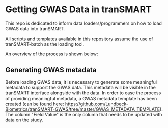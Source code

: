 # Getting GWAS Data in tranSMART
This repo is dedicated to inform data loaders/programmers on how to load GWAS data into tranSMART. 

All scripts and templates available in this repository assume the use of tranSMART-batch as the loading tool.

An overview of the process is shown below:




## Generating GWAS metadata
Before loading GWAS data, it is necessary to generate some meaningful metadata to support the GWAS data. This metadata will be visible in the tranSMART interface alongside with the data. In order to ease the process of providing meaningful metadata, a GWAS metadata template has been created (can be found here: https://github.com/Lundbeck-Biometrics/tranSMART-GWAS/tree/master/GWAS_METADATA_TEMPLATE). The column "Field Value" is the only column that needs to be updated with data on the study. 
